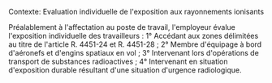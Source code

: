 Contexte: Evaluation individuelle de l'exposition aux rayonnements ionisants

Préalablement à l'affectation au poste de travail, l'employeur évalue l'exposition individuelle des travailleurs : 1° Accédant aux zones délimitées au titre de l'article R. 4451-24 et R. 4451-28 ; 2° Membre d'équipage à bord d'aéronefs et d'engins spatiaux en vol ; 3° Intervenant lors d'opérations de transport de substances radioactives ; 4° Intervenant en situation d'exposition durable résultant d'une situation d'urgence radiologique.